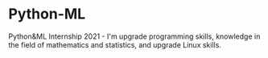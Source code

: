 # Python-ML
Python&amp;ML Internship 2021 - I'm upgrade programming skills, knowledge in the field of mathematics and statistics, and upgrade Linux skills.
